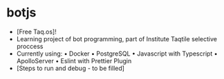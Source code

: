 # botjs

- [Free Taq.os]!
- Learning project of bot programming, part of Institute Taqtile selective proccess
- Currently using:
• Docker
• PostgreSQL
• Javascript with Typescript
• ApolloServer
• Eslint with Prettier Plugin
- [Steps to run and debug - to be filled]